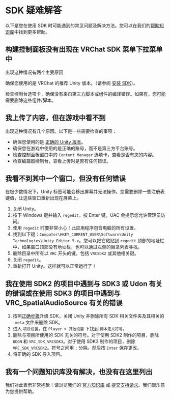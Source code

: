 # SDK 疑难解答

以下是您在使用 SDK 时可能遇到的常见问题及解决方法。您可以在我们的[帮助知识库](http://help.vrchat.com)中找到更多帮助。

## 构建控制面板没有出现在 VRChat SDK 菜单下拉菜单中

出现这种情况有两个主要原因

确保您使用的是 VRChat 的推荐 Unity 版本。（请参阅 [安装 SDK](/creators.vrchat.com/sdk/upgrade/current-unity-version)）。

检查控制台选项卡，确保没有来自第三方脚本或组件的编译错误。如果有，您可能需要删除这些组件/脚本。

## 我上传了内容，但在游戏中看不到

出现这种情况有几个原因。以下是一些需要检查的事项：

- 确保您使用的是 [正确的 Unity 版本](./upgrade/current-unity-version.md)。
- 确保您在游戏中使用的是正确的账号，而不是第三方平台账号。
- 检查控制面板窗口中的 `Content Manager` 选项卡，查看是否有您的内容。
- 检查编辑器控制台，查看上传时是否有任何错误。

## 我看不到其中一个窗口，但没有任何错误

在极少数情况下，Unity 标签可能会移出屏幕并无法操作。您需要删除一些注册表键值，让这些窗口重新出现在屏幕上。

1. 关闭 Unity。
2. 按下 Windows 键并输入 `regedit`。按 Enter 键。UAC 会提示您允许管理员访问。
3. 使用 `regedit` 时要非常小心！此应用程序包含电脑的所有设置。
4. 找到以下键：`Computer\HKEY_CURRENT_USER\Software\Unity Technologies\Unity Editor 5.x`。您可以把它粘贴到 `regedit` 顶部的地址栏中，如果窗口顶部没有地址栏，也可以通过左侧的目录列表寻找。
5. 删除目录中所有以 `VRC` 开头的键，包括 `VRCSDK2` 或其他相关键。
6. 关闭 `regedit`。
7. 重新打开 Unity。这样就可以正常运行了！

## 我在使用 SDK2 的项目中遇到与 SDK3 或 Udon 有关的错误或在使用 SDK3 的项目中遇到与 VRC_SpatialAudioSource 有关的错误

1. 按照[正确步骤](./updating-the-sdk.md)升级 SDK，关闭 Unity 并删除所有 SDK 相关文件夹及其相关的 `.meta` 文件来删除 SDK。
2. 进入 `项目设置`，在 `Player > 其他设置` 下找到 `脚本定义符号`。
3. 删除与项目所使用的 SDK 无关的符号。对于使用 SDK2 制作的项目，删除 `UDON` 和 `VRC_SDK_VRCSDK3`。对于使用 SDK3 制作的项目，删除 `VRC_SDK_VRCSDK2`。符号之间用 `;` 分隔。然后按 `Enter` 保存更改。
4. 将正确的 SDK 导入项目。

## 我有一个问题知识库没有解决，也没有在这里列出

我们对此表示非常抱歉！请浏览我们的 [官方知识库](http://help.vrchat.com/) 或 [提交支持请求](https://help.vrchat.com/hc/en-us/requests/new)。我们很乐意为您提供帮助。